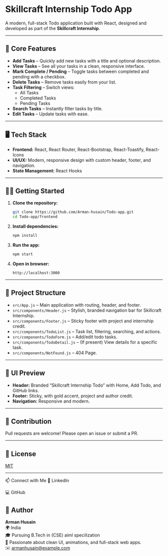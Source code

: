 # Skillcraft Internship Todo App

A modern, full-stack Todo application built with React, designed and developed as part of the **Skillcraft Internship**.

---

## 🚀 Core Features

- **Add Tasks** – Quickly add new tasks with a title and optional description.
- **View Tasks** – See all your tasks in a clean, responsive interface.
- **Mark Complete / Pending** – Toggle tasks between completed and pending with a checkbox.
- **Delete Tasks** – Remove tasks easily from your list.
- **Task Filtering** – Switch views:
  - All Tasks
  - Completed Tasks
  - Pending Tasks
- **Search Tasks** – Instantly filter tasks by title.
- **Edit Tasks** – Update tasks with ease.

---

## 🖥️ Tech Stack

- **Frontend:** React, React Router, React-Bootstrap, React-Toastify, React-Icons
- **UI/UX:** Modern, responsive design with custom header, footer, and navigation.
- **State Management:** React Hooks

---

## 🧑‍💻 Getting Started

1. **Clone the repository:**
   ```bash
   git clone https://github.com/Arman-husain/Todo-app.git
   cd Todo-app/frontend
   ```

2. **Install dependencies:**
   ```bash
   npm install
   ```

3. **Run the app:**
   ```bash
   npm start
   ```

4. **Open in browser:**
   ```
   http://localhost:3000
   ```

---

## 📁 Project Structure

- `src/App.js` – Main application with routing, header, and footer.
- `src/components/Header.js` – Stylish, branded navigation bar for Skillcraft Internship.
- `src/components/Footer.js` – Sticky footer with project and internship credit.
- `src/components/TodoList.js` – Task list, filtering, searching, and actions.
- `src/components/TodoForm.js` – Add/edit todo tasks.
- `src/components/TodoDetail.js` – (If present) View details for a specific task.
- `src/components/NotFound.js` – 404 Page.

---

## 🎨 UI Preview

- **Header:** Branded “Skillcraft Internship Todo” with Home, Add Todo, and GitHub links.
- **Footer:** Sticky, with gold accent, project and author credit.
- **Navigation:** Responsive and modern.

---

## 🙌 Contribution

Pull requests are welcome! Please open an issue or submit a PR.

---

## 📝 License

[MIT](LICENSE)

---

📫 Connect with Me
🔗 LinkedIn

💻 GitHub

## 👤 Author

**Arman Husain**  
🌍 India  
🎓 Pursuing B.Tech in (CSE) aiml specilization   
💬 Passionate about clean UI, animations, and full-stack web apps.  
✉️ armanhusain@example.com  

